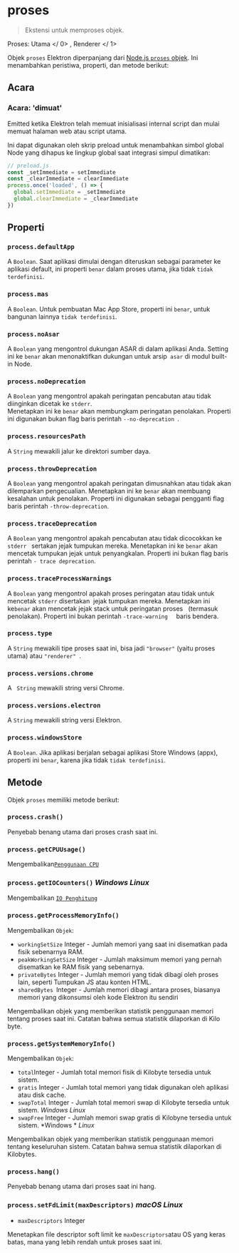 # proses

> Ekstensi untuk memproses objek.

Proses:  Utama </ 0> ,  Renderer </ 1></p> 

Objek `proses` Elektron diperpanjang dari [Node.js `proses` objek](https://nodejs.org/api/process.html). Ini menambahkan peristiwa, properti, dan metode berikut:

## Acara

### Acara: 'dimuat'

Emitted ketika Elektron telah memuat inisialisasi internal script dan mulai memuat halaman web atau script utama.

Ini dapat digunakan oleh skrip preload untuk menambahkan simbol global Node yang dihapus ke lingkup global saat integrasi simpul dimatikan:

```javascript
// preload.js
const _setImmediate = setImmediate
const _clearImmediate = clearImmediate
process.once('loaded', () => {
  global.setImmediate = _setImmediate
  global.clearImmediate = _clearImmediate
})
```

## Properti

### `process.defaultApp`

A `Boolean`. Saat aplikasi dimulai dengan diteruskan sebagai parameter ke aplikasi default, ini properti `benar` dalam proses utama, jika tidak `tidak terdefinisi`.

### `process.mas`

A `Boolean`. Untuk pembuatan Mac App Store, properti ini `benar`, untuk bangunan lainnya `tidak terdefinisi`.

### `process.noAsar`

A `Boolean` yang mengontrol dukungan ASAR di dalam aplikasi Anda. Setting ini ke `benar` akan menonaktifkan dukungan untuk arsip` asar` di modul built-in Node.

### `process.noDeprecation`

A `Boolean` yang mengontrol apakah peringatan pencabutan atau tidak diinginkan dicetak ke `stderr`.   
Menetapkan ini ke `benar` akan membungkam peringatan penolakan. Properti ini digunakan bukan flag baris perintah `--no-deprecation `.

### `process.resourcesPath`

A `String` mewakili jalur ke direktori sumber daya.

### `process.throwDeprecation`

A `Boolean` yang mengontrol apakah peringatan dimusnahkan atau tidak akan dilemparkan pengecualian. Menetapkan ini ke `benar` akan membuang kesalahan untuk penolakan. Properti ini digunakan sebagai pengganti flag baris perintah `-throw-deprecation`.

### `process.traceDeprecation`

A `Boolean` yang mengontrol apakah pencabutan atau tidak dicocokkan ke `stderr ` sertakan jejak tumpukan mereka. Menetapkan ini ke `benar` akan mencetak tumpukan jejak untuk penyangkalan. Properti ini bukan flag baris perintah `- trace deprecation`.

### `process.traceProcessWarnings`

A `Boolean` yang mengontrol apakah proses peringatan atau tidak untuk mencetak `stderr` disertakan  jejak tumpukan mereka. Menetapkan ini ke`benar` akan mencetak jejak stack untuk peringatan proses   (termasuk penolakan). Properti ini bukan perintah `-trace-warning `   baris bendera.

### `process.type`

A `String` mewakili tipe proses saat ini, bisa jadi ` "browser" ` (yaitu proses utama) atau `"renderer" `.

### `process.versions.chrome`

A ` String` mewakili string versi Chrome.

### `process.versions.electron`

A `String` mewakili string versi Elektron.

### `process.windowsStore`

A `Boolean`. Jika aplikasi berjalan sebagai aplikasi Store Windows (appx), properti ini `benar`, karena jika tidak `tidak terdefinisi`.

## Metode

Objek `proses` memiliki metode berikut:

### `process.crash()`

Penyebab benang utama dari proses crash saat ini.

### `process.getCPUUsage()`

Mengembalikan[`Penggunaan CPU`](structures/cpu-usage.md)

### `process.getIOCounters()` *Windows* *Linux*

Mengembalikan [`IO Penghitung`](structures/io-counters.md)

### `process.getProcessMemoryInfo()`

Mengembalikan `Objek`:

* `workingSetSize` Integer - Jumlah memori yang saat ini disematkan pada fisik sebenarnya RAM.
* `peakWorkingSetSize` Integer - Jumlah maksimum memori yang pernah disematkan ke RAM fisik yang sebenarnya.
* `privateBytes` Integer - Jumlah memori yang tidak dibagi oleh proses lain, seperti Tumpukan JS atau konten HTML.
* `sharedBytes `Integer - Jumlah memori dibagi antara proses, biasanya memori yang dikonsumsi oleh kode Elektron itu sendiri

Mengembalikan objek yang memberikan statistik penggunaan memori tentang proses saat ini. Catatan bahwa semua statistik dilaporkan di Kilo byte.

### `process.getSystemMemoryInfo()`

Mengembalikan `Objek`:

* `total`Integer - Jumlah total memori fisik di Kilobyte tersedia untuk sistem.
* `gratis` Integer - Jumlah total memori yang tidak digunakan oleh aplikasi atau disk cache.
* `swapTotal` Integer - Jumlah total memori swap di Kilobyte tersedia untuk sistem. *Windows* *Linux*
* `swapFree` Integer - Jumlah memori swap gratis di Kilobyne tersedia untuk sistem. *Windows * *Linux*

Mengembalikan objek yang memberikan statistik penggunaan memori tentang keseluruhan sistem. Catatan bahwa semua statistik dilaporkan di Kilobytes.

### `process.hang()`

Penyebab benang utama dari proses saat ini hang.

### `process.setFdLimit(maxDescriptors)` *macOS* *Linux*

* `maxDescriptors` Integer

Menetapkan file descriptor soft limit ke `maxDescriptors`atau OS yang keras batas, mana yang lebih rendah untuk proses saat ini.